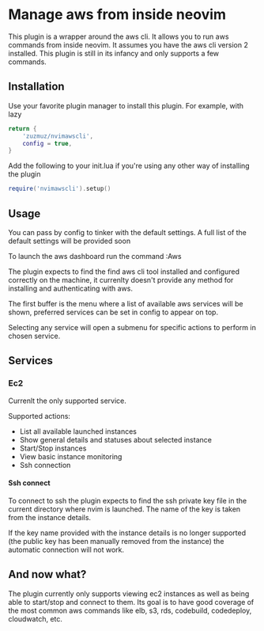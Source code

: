 # Manage aws from inside neovim

This plugin is a wrapper around the aws cli. It allows you to run aws commands from inside neovim.
It assumes you have the aws cli version 2 installed.
This plugin is still in its infancy and only supports a few commands.

## Installation

Use your favorite plugin manager to install this plugin. For example, with lazy

```lua
return {
    'zuzmuz/nvimawscli',
    config = true,
}
```

Add the following to your init.lua if you're using any other way of installing the plugin

```lua
require('nvimawscli').setup()
```

## Usage

You can pass by config to tinker with the default settings. A full list of the default settings will be provided soon

To launch the aws dashboard run the command :Aws

The plugin expects to find the find aws cli tool installed and configured correctly on the machine, it currenlty doesn't provide any method for installing and authenticating with aws.

The first buffer is the menu where a list of available aws services will be shown, preferred services can be set in config to appear on top.

Selecting any service will open a submenu for specific actions to perform in chosen service.

## Services

### Ec2

Currenlt the only supported service.

Supported actions:
- List all available launched instances
- Show general details and statuses about selected instance
- Start/Stop instances
- View basic instance monitoring
- Ssh connection

#### Ssh connect

To connect to ssh the plugin expects to find the ssh private key file in the current directory where nvim is launched. The name of the key is taken from the instance details.

If the key name provided with the instance details is no longer supported (the public key has been manually removed from the instance) the automatic connection will not work.

## And now what?

The plugin currently only supports viewing ec2 instances as well as being able to start/stop and connect to them.
Its goal is to have good coverage of the most common aws commands like elb, s3, rds, codebuild, codedeploy, cloudwatch, etc.

